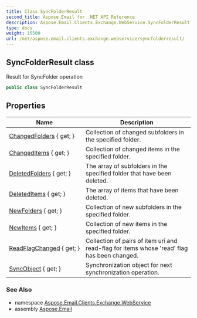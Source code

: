 ```yaml
---
title: Class SyncFolderResult
second_title: Aspose.Email for .NET API Reference
description: Aspose.Email.Clients.Exchange.WebService.SyncFolderResult class. Result for SyncFolder operation
type: docs
weight: 15500
url: /net/aspose.email.clients.exchange.webservice/syncfolderresult/
---
```

## SyncFolderResult class

Result for SyncFolder operation

```csharp
public class SyncFolderResult
```

## Properties

| Name | Description |
| --- | --- |
| [ChangedFolders](../../aspose.email.clients.exchange.webservice/syncfolderresult/changedfolders/) { get; } | Collection of changed subfolders in the specified folder. |
| [ChangedItems](../../aspose.email.clients.exchange.webservice/syncfolderresult/changeditems/) { get; } | Collection of changed items in the specified folder. |
| [DeletedFolders](../../aspose.email.clients.exchange.webservice/syncfolderresult/deletedfolders/) { get; } | The array of subfolders in the specified folder that have been deleted. |
| [DeletedItems](../../aspose.email.clients.exchange.webservice/syncfolderresult/deleteditems/) { get; } | The array of items that have been deleted. |
| [NewFolders](../../aspose.email.clients.exchange.webservice/syncfolderresult/newfolders/) { get; } | Collection of new subfolders in the specified folder. |
| [NewItems](../../aspose.email.clients.exchange.webservice/syncfolderresult/newitems/) { get; } | Collection of new items in the specified folder. |
| [ReadFlagChanged](../../aspose.email.clients.exchange.webservice/syncfolderresult/readflagchanged/) { get; } | Collection of pairs of item uri and read-flag for items whose 'read' flag has been changed. |
| [SyncObject](../../aspose.email.clients.exchange.webservice/syncfolderresult/syncobject/) { get; } | Synchronization object for next synchronization operation. |

### See Also

* namespace [Aspose.Email.Clients.Exchange.WebService](../../aspose.email.clients.exchange.webservice/)
* assembly [Aspose.Email](../../)


